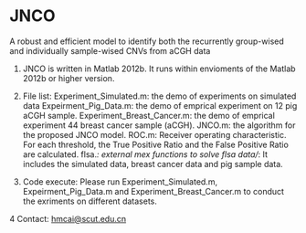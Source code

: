 # JNCO
A robust and efficient model to identify both the recurrently group-wised and individually sample-wised CNVs from aCGH data

1. JNCO is written in Matlab 2012b. It runs within envioments of the Matlab 2012b or higher version.

2. File list:
	Experiment_Simulated.m: the demo of experiments on simulated data
	Expeirment_Pig_Data.m: the demo of emprical experiment on  12 pig aCGH sample.
	Experiment_Breast_Cancer.m: the demo of emprical experiment 44 breast cancer sample (aCGH).
	JNCO.m: the algorithm for the proposed JNCO model.
	ROC.m: Receiver operating characteristic. For each threshold, the True Positive Ratio and the False Positive Ratio are calculated.
	flsa.*: external mex functions to solve flsa
	data/*: It includes the simulated data, breast cancer data and pig sample data.

3. Code execute: 
	Please run Experiment_Simulated.m, Expeirment_Pig_Data.m and Experiment_Breast_Cancer.m to conduct the exriments on different datasets.

4 Contact:
   hmcai@scut.edu.cn
